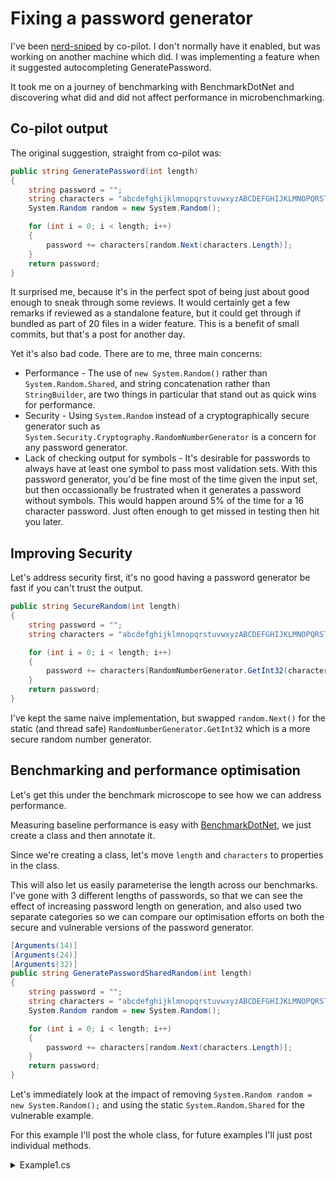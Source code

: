 # Fixing a password generator

I've been [nerd-sniped](https://xkcd.com/356/) by co-pilot. I don't normally have it enabled, but was working on another machine which did. I was implementing a feature when it suggested autocompleting GeneratePassword.

It took me on a journey of benchmarking with BenchmarkDotNet and discovering what did and did not affect performance in microbenchmarking.

## Co-pilot output

The original suggestion, straight from co-pilot was:

```csharp
public string GeneratePassword(int length)
{
    string password = "";
    string characters = "abcdefghijklmnopqrstuvwxyzABCDEFGHIJKLMNOPQRSTUVWXYZ0123456789!@#$%^&*()_+";
    System.Random random = new System.Random();

    for (int i = 0; i < length; i++)
    {
        password += characters[random.Next(characters.Length)];
    }
    return password;
}

```

It surprised me, because it's in the perfect spot of being just about good enough to sneak through some reviews. It would certainly get a few remarks if reviewed as a standalone feature, but it could get through if bundled as part of 20 files in a wider feature. This is a benefit of small commits, but that's a post for another day.

Yet it's also bad code. There are to me, three main concerns:

* Performance - The use of `new System.Random()` rather than `System.Random.Shared`, and string concatenation rather than `StringBuilder`, are two things in particular that stand out as quick wins for performance.
* Security - Using `System.Random` instead of a cryptographically secure generator such as `System.Security.Cryptography.RandomNumberGenerator` is a concern for any password generator.
* Lack of checking output for symbols - It's desirable for passwords to always have at least one symbol to pass most validation sets. With this password generator, you'd be fine most of the time given the input set, but then occassionally be frustrated when it generates a password without symbols. This would happen around 5% of the time for a 16 character password. Just often enough to get missed in testing then hit you later.

## Improving Security
Let's address security first, it's no good having a password generator be fast if you can't trust the output.

```csharp
public string SecureRandom(int length)
{
    string password = "";
    string characters = "abcdefghijklmnopqrstuvwxyzABCDEFGHIJKLMNOPQRSTUVWXYZ0123456789!@#$%^&*()_+";

    for (int i = 0; i < length; i++)
    {
        password += characters[RandomNumberGenerator.GetInt32(characters.Length)];
    }
    return password;
}
```

I've kept the same naive implementation, but swapped `random.Next()` for the static (and thread safe) `RandomNumberGenerator.GetInt32` which is a more secure random number generator.


## Benchmarking and performance optimisation
Let's get this under the benchmark microscope to see how we can address performance.

Measuring baseline performance is easy with [BenchmarkDotNet](https://github.com/dotnet/BenchmarkDotNet), we just create a class and then annotate it. 


Since we're creating a class, let's move `length` and `characters` to properties in the class.

 This will also let us easily parameterise the length across our benchmarks. I've gone with 3 different lengths of passwords, so that we can see the effect of increasing password length on generation, and also used two separate categories so we can compare our optimisation efforts on both the secure and vulnerable versions of the password generator.


```csharp
[Arguments(14)]
[Arguments(24)]
[Arguments(32)]
public string GeneratePasswordSharedRandom(int length)
{
    string password = "";
    string characters = "abcdefghijklmnopqrstuvwxyzABCDEFGHIJKLMNOPQRSTUVWXYZ0123456789!@#$%^&*()_+";
    System.Random random = new System.Random();

    for (int i = 0; i < length; i++)
    {
        password += characters[random.Next(characters.Length)];
    }
    return password;
}
```

Let's immediately look at the impact of removing `System.Random random = new System.Random();` and using the static `System.Random.Shared` for the vulnerable example.

For this example I'll post the whole class, for future examples I'll just post individual methods.

<details>
<summary>Example1.cs</summary>

```csharp
using System.Security.Cryptography;
using BenchmarkDotNet.Attributes;

namespace PasswordGen
{
    [MemoryDiagnoser]
    public class Example1
    {
        [Params(14, 24, 32)]
        public int Length { get; set; }

        private const string characters = "abcdefghijklmnopqrstuvwxyzABCDEFGHIJKLMNOPQRSTUVWXYZ0123456789!@#$%^&*()_+";

        [Benchmark(Baseline = true)]
        public string GeneratePassword()
        {
            string password = "";
            System.Random random = new System.Random();

            for (int i = 0; i < Length; i++)
            {
                password += characters[random.Next(characters.Length)];
            }
            return password;
        }

        [Benchmark()]
        public string SecureRandom(int length)
        {
            string password = "";

            for (int i = 0; i < length; i++)
            {
                password += characters[RandomNumberGenerator.GetInt32(characters.Length)];
            }
            return password;
        }

        [Benchmark()]
        public string GeneratePasswordSharedRandom()
        {
            string password = "";

            for (int i = 0; i < Length; i++)
            {
                password += characters[Random.Shared.Next(characters.Length)];
            }
            return password;
        }

    }
}
```

<details>

```

BenchmarkDotNet v0.14.0, Windows 10 (10.0.19045.5608/22H2/2022Update)
AMD Ryzen 7 3800X, 1 CPU, 16 logical and 8 physical cores
.NET SDK 10.0.100-preview.2.25164.34
  [Host]     : .NET 10.0.0 (10.0.25.16302), X64 RyuJIT AVX2
  DefaultJob : .NET 10.0.0 (10.0.25.16302), X64 RyuJIT AVX2


```
| Method                       | length | Mean       | Error    | StdDev   | Ratio | RatioSD | Gen0   | Allocated | Alloc Ratio |
|----------------------------- |------- |-----------:|---------:|---------:|------:|--------:|-------:|----------:|------------:|
| **GeneratePassword**             | **14**     |   **209.1 ns** |  **3.19 ns** |  **2.82 ns** |  **1.00** |    **0.02** | **0.0753** |     **632 B** |        **1.00** |
| SecureRandom                     | 14     | 1,355.4 ns |  6.80 ns |  6.36 ns |  6.48 |    0.09 | 0.0668 |     560 B |        0.89 |
| GeneratePasswordSharedRandom | 14     |   129.4 ns |  2.12 ns |  1.66 ns |  0.62 |    0.01 | 0.0668 |     560 B |        0.89 |
|                              |        |            |          |          |       |         |        |           |             |
| **GeneratePassword**             | **24**     |   **300.8 ns** |  **5.80 ns** |  **6.21 ns** |  **1.00** |    **0.03** | **0.1516** |    **1272 B** |        **1.00** |
| SecureRandom                     | 24     | 2,370.3 ns | 24.11 ns | 22.55 ns |  7.88 |    0.17 | 0.1411 |    1200 B |        0.94 |
| GeneratePasswordSharedRandom | 24     |   230.1 ns |  4.31 ns |  4.03 ns |  0.77 |    0.02 | 0.1433 |    1200 B |        0.94 |
|                              |        |            |          |          |       |         |        |           |             |
| **GeneratePassword**             | **32**     |   **375.7 ns** |  **7.42 ns** |  **9.11 ns** |  **1.00** |    **0.03** | **0.2303** |    **1928 B** |        **1.00** |
| SecureRandom                     | 32     | 3,149.0 ns | 16.66 ns | 14.77 ns |  8.39 |    0.20 | 0.2213 |    1856 B |        0.96 |
| GeneratePasswordSharedRandom | 32     |   308.8 ns |  4.07 ns |  3.40 ns |  0.82 |    0.02 | 0.2217 |    1856 B |        0.96 |


We can now see that avoiding `new System.Random()` increased performance, roughly 30% faster for the 24 character example.

We can also see that using `RandomNumberGenerator.GetInt32` destroyed our performance, taking us into the microsecond territory and taking around 8 times as long to do the same work.

To make future comparisons easier, we can add `[BenchmarkCategory("Secure")]` and `[BenchmarkCategory("Vulnerable")]` attributes to our benchmarks to mark `GeneratePassword` and `SecureRandom` as two separate baselines, so we can more easily examine the performane impact on each. We also need to mark the class with `[GroupBenchmarksBy(BenchmarkLogicalGroupRule.ByCategory)]` and `[CategoriesColumn]` to get a category column in the output table.

## String Building
Okay, let's do the other "obvious" improvement, use `StringBuilder`, so our non-secure version now looks like this:

```csharp
[BenchmarkCategory("Vulnerable"), Benchmark()]
[Arguments(14)]
[Arguments(24)]
[Arguments(32)]
public string StringBuilder(int length)
{

    string characters = "abcdefghijklmnopqrstuvwxyzABCDEFGHIJKLMNOPQRSTUVWXYZ0123456789!@#$%^&*()_+";

    StringBuilder password = new(length);
    for (int i = 0; i < length; i++)
    {
        password.Append(characters[Random.Shared.Next(characters.Length)]);
    }

    return password.ToString();
}

// With an equivalent Secure version not shown here.

```
We know the size of the string, so we were able to intialize our string builder with that capacity. But given we know the size of the string, wouldn't it be faster still to allocate a `char[]` and fill it? Let's try that at the same time and compare:

```csharp
//...Annotated as required
public string CharArray(int length)
{
    string characters = "abcdefghijklmnopqrstuvwxyzABCDEFGHIJKLMNOPQRSTUVWXYZ0123456789!@#$%^&*()_+";
    char[] buffer = new char[length];

    for (int i = 0; i < length; i++)
    {
        buffer[i] = characters[RandomNumberGenerator.GetInt32(characters.Length)];
    }

    return new string(buffer);
}

// With an equivalent Vulnerable version not shown here.
```



Here are the results:

| Method              | Categories | length | Mean        | Error     | StdDev    | Ratio | RatioSD | Gen0   | Allocated | Alloc Ratio |
|-------------------- |----------- |------- |------------:|----------:|----------:|------:|--------:|-------:|----------:|------------:|
| **SecureRandom**        | **Secure**     | **14**     | **1,364.06 ns** |  **8.434 ns** |  **7.889 ns** |  **1.00** |    **0.01** | **0.0668** |     **560 B** |        **1.00** |
| StringBuilderSecure | Secure     | 14     | 1,184.39 ns |  8.104 ns |  7.580 ns |  0.87 |    0.01 | 0.0191 |     160 B |        0.29 |
| CharArraySecure     | Secure     | 14     | 1,150.42 ns |  6.884 ns |  6.440 ns |  0.84 |    0.01 | 0.0134 |     112 B |        0.20 |
|                     |            |        |             |           |           |       |         |        |           |             |
| **SecureRandom**        | **Secure**     | **24**     | **2,377.82 ns** | **21.939 ns** | **20.522 ns** |  **1.00** |    **0.01** | **0.1411** |    **1200 B** |        **1.00** |
| StringBuilderSecure | Secure     | 24     | 2,001.11 ns | 15.455 ns | 14.457 ns |  0.84 |    0.01 | 0.0229 |     192 B |        0.16 |
| CharArraySecure     | Secure     | 24     | 1,984.42 ns | 12.424 ns | 11.621 ns |  0.83 |    0.01 | 0.0153 |     144 B |        0.12 |
|                     |            |        |             |           |           |       |         |        |           |             |
| **SecureRandom**        | **Secure**     | **32**     | **3,202.80 ns** | **24.865 ns** | **22.042 ns** |  **1.00** |    **0.01** | **0.2213** |    **1856 B** |        **1.00** |
| StringBuilderSecure | Secure     | 32     | 2,660.34 ns | 20.415 ns | 19.096 ns |  0.83 |    0.01 | 0.0267 |     224 B |        0.12 |
| CharArraySecure     | Secure     | 32     | 2,630.29 ns | 19.468 ns | 17.258 ns |  0.82 |    0.01 | 0.0191 |     176 B |        0.09 |
|                     |            |        |             |           |           |       |         |        |           |             |
| **GeneratePassword**    | **Vulnerable** | **14**     |   **211.08 ns** |  **2.530 ns** |  **2.113 ns** |  **1.00** |    **0.01** | **0.0753** |     **632 B** |        **1.00** |
| StringBuilder       | Vulnerable | 14     |    89.14 ns |  1.814 ns |  2.825 ns |  0.42 |    0.01 | 0.0191 |     160 B |        0.25 |
| CharArray           | Vulnerable | 14     |    65.74 ns |  0.775 ns |  0.725 ns |  0.31 |    0.00 | 0.0134 |     112 B |        0.18 |
|                     |            |        |             |           |           |       |         |        |           |             |
| **GeneratePassword**    | **Vulnerable** | **24**     |   **303.30 ns** |  **5.931 ns** |  **4.953 ns** |  **1.00** |    **0.02** | **0.1516** |    **1272 B** |        **1.00** |
| StringBuilder       | Vulnerable | 24     |   185.86 ns |  3.759 ns |  9.770 ns |  0.61 |    0.03 | 0.0229 |     192 B |        0.15 |
| CharArray           | Vulnerable | 24     |   105.90 ns |  1.389 ns |  1.299 ns |  0.35 |    0.01 | 0.0172 |     144 B |        0.11 |
|                     |            |        |             |           |           |       |         |        |           |             |
| **GeneratePassword**    | **Vulnerable** | **32**     |   **376.81 ns** |  **6.435 ns** |  **5.374 ns** |  **1.00** |    **0.02** | **0.2303** |    **1928 B** |        **1.00** |
| StringBuilder       | Vulnerable | 32     |   204.31 ns |  4.068 ns |  5.145 ns |  0.54 |    0.02 | 0.0267 |     224 B |        0.12 |
| CharArray           | Vulnerable | 32     |   137.89 ns |  1.867 ns |  1.655 ns |  0.37 |    0.01 | 0.0210 |     176 B |        0.09 |


Okay, that's another modest improvement, and we've confirmed the `char[]` approach beats out `StringBuilder` for building short strings from characters.


## Faster random generators

The time in our secure version is completely dominated by `GetInt32`, we can improve performance by getting all the bytes we need at once and then encoding them into characters.

To do so will mean making an important compromise so we don't introduce bias. 

Our character set is 74 characters, meaning if we were to generate 1 byte and then do `value % 74`, we would be introducing bias toward characters `a` through `H` as can be seen by running this code:

```csharp
byte[] foo = new byte[1024*1024];
string characters = "abcdefghijklmnopqrstuvwxyzABCDEFGHIJKLMNOPQRSTUVWXYZ0123456789!@#$%^&*()_+";

Random.Shared.NextBytes(foo);

var frequencies = foo.Select(f => f % 74)
.GroupBy(f => f)
.OrderBy(f => f.Key)
.Select(f => new { Value = characters[f.Key], Frequency = f.Count() });

foreach (var c in frequencies) {
 	Console.WriteLine($"'{c.Value}': {c.Frequency}");
}
```

```output
'a': 16452
'b': 16693
...
'G': 16527
'H': 16543
'I': 12233
'J': 12248
'K': 12242
...
'_': 12279
'+': 12203
```
There's a heavy bias with `a` through `H` having approximately ~16,300 appearances with `I` through `+` having roughly 12,200.

To eliminate this bias, we need a character set that divides evenly into 256. We can either try to pad to 128 characters, which will significantly increase the entropy of our password, or cut down to 64 characters, which will have the unfortunate side-effect of also reducing entropy.

We'll cut down to 64, because it's difficult to think of 50 more recognisable characters, and we can also take the opportunity to cut out characters that can be confused for each other in some fonts, such as I and l. 

The reduction in entropy for a 16 character password is going from `74^16  ~= 100 bits`, to `64^16 = 96 bits`.  So we've lost around 4 bits from our password. If this is a concern, then we can increase our password length by one character to accomodate.

It is a weakening, but as long as it's properly documented, should not be a concern.

Let's define our new character set:


```csharp
string characters = "abcdefghjkmnpqrstuwxyzABCDEFGHJKLMNPQRSTVWXYZ0123456789@#$%&()_+";
```

So now we have a character set, let's add a function that gets all the bytes at once from our Random sources:

```csharp
public string Buffer(int length)
{

    string characters = "abcdefghjkmnpqrstuwxyzABCDEFGHJKLMNPQRSTVWXYZ0123456789@#$%&()_+";

    byte[] bytebuffer = new byte[length];
    Random.Shared.NextBytes(bytebuffer);

    char[] buffer = new char[length];

    for (int i = 0; i < length; i++)
    {
        buffer[i] = characters[bytebuffer[i] % 64];
    }

    return new(buffer);
}
```

With of course an equivalent "Secure" version using `RandomNumberGenerator.Fill`.

Results:
| Method           | Categories | length | Mean        | Error     | StdDev    | Ratio | RatioSD | Gen0   | Allocated | Alloc Ratio |
|----------------- |----------- |------- |------------:|----------:|----------:|------:|--------:|-------:|----------:|------------:|
| **SecureRandom**     | **Secure**     | **14**     | **1,352.82 ns** |  **6.425 ns** |  **5.365 ns** |  **1.00** |    **0.01** | **0.0668** |     **560 B** |        **1.00** |
| BufferSecure     | Secure     | 14     |    85.38 ns |  0.917 ns |  0.766 ns |  0.06 |    0.00 | 0.0181 |     152 B |        0.27 |
|                  |            |        |             |           |           |       |         |        |           |             |
| **SecureRandom**     | **Secure**     | **24**     | **2,333.30 ns** | **14.006 ns** | **12.416 ns** |  **1.00** |    **0.01** | **0.1411** |    **1200 B** |        **1.00** |
| BufferSecure     | Secure     | 24     |   106.09 ns |  1.626 ns |  1.441 ns |  0.05 |    0.00 | 0.0229 |     192 B |        0.16 |
|                  |            |        |             |           |           |       |         |        |           |             |
| **SecureRandom**     | **Secure**     | **32**     | **3,110.23 ns** | **29.132 ns** | **27.250 ns** |  **1.00** |    **0.01** | **0.2213** |    **1856 B** |        **1.00** |
| BufferSecure     | Secure     | 32     |   116.60 ns |  1.452 ns |  1.287 ns |  0.04 |    0.00 | 0.0277 |     232 B |        0.12 |
|                  |            |        |             |           |           |       |         |        |           |             |
| **GeneratePassword** | **Vulnerable** | **14**     |   **207.47 ns** |  **2.094 ns** |  **1.635 ns** |  **1.00** |    **0.01** | **0.0753** |     **632 B** |        **1.00** |
| Buffer           | Vulnerable | 14     |    31.42 ns |  0.668 ns |  0.714 ns |  0.15 |    0.00 | 0.0181 |     152 B |        0.24 |
|                  |            |        |             |           |           |       |         |        |           |             |
| **GeneratePassword** | **Vulnerable** | **24**     |   **302.17 ns** |  **6.019 ns** |  **6.932 ns** |  **1.00** |    **0.03** | **0.1516** |    **1272 B** |        **1.00** |
| Buffer           | Vulnerable | 24     |    36.89 ns |  0.477 ns |  0.423 ns |  0.12 |    0.00 | 0.0229 |     192 B |        0.15 |
|                  |            |        |             |           |           |       |         |        |           |             |
| **GeneratePassword** | **Vulnerable** | **32**     |   **365.64 ns** |  **4.961 ns** |  **4.640 ns** |  **1.00** |    **0.02** | **0.2303** |    **1928 B** |        **1.00** |
| Buffer           | Vulnerable | 32     |    43.05 ns |  0.638 ns |  0.566 ns |  0.12 |    0.00 | 0.0277 |     232 B |        0.12 |

Now there's the improvement we were hoping for! Our Vulnerable version is now up to 8 times faster than the original co-pilot output.

More importantly, our secure version is actually faster than the original vulnerable version. 

We've sacrificed some generation strength to achieve this, can we maintain this speed while also using our full character set?  We actually might. While looking up `RandomNumberGenerator.Fill` I spotted `RandomNumberGenerator.GetItems<T>`, which:

> Creates an array populated with items chosen at random from choices

That sounds exactly like what we're after. There's also `Random.Shared.GetItems<T>`, let's implement them, going back to our original 74 character set. This leaves our methods as:

```csharp
        [BenchmarkCategory("Vulnerable"), Benchmark()]
        [Arguments(14)]
        [Arguments(24)]
        [Arguments(32)]
        public string GetItems(int length)
        {

            string characters = "abcdefghijklmnopqrstuvwxyzABCDEFGHIJKLMNOPQRSTUVWXYZ0123456789!@#$%^&*()_+";

            char[] buffer = Random.Shared.GetItems<char>(characters, length);

            return new(buffer);
        }

        [BenchmarkCategory("Secure"), Benchmark()]
        [Arguments(14)]
        [Arguments(24)]
        [Arguments(32)]
        public string GetItemsSecure(int length)
        {
            string characters = "abcdefghijklmnopqrstuvwxyzABCDEFGHIJKLMNOPQRSTUVWXYZ0123456789!@#$%^&*()_+";

            char[] buffer = RandomNumberGenerator.GetItems<char>(characters, length);

            return new(buffer);
        }
```

That's definitely a lot neater code than the original, let's see how it performs:

| Method           | Categories | length | Mean       | Error    | StdDev   | Ratio | Gen0   | Allocated | Alloc Ratio |
|----------------- |----------- |------- |-----------:|---------:|---------:|------:|-------:|----------:|------------:|
| **SecureRandom**     | **Secure**     | **14**     | **1,356.2 ns** |  **8.22 ns** |  **7.29 ns** |  **1.00** | **0.0668** |     **560 B** |        **1.00** |
| GetItemsSecure   | Secure     | 14     |   221.3 ns |  2.16 ns |  1.91 ns |  0.16 | 0.0134 |     112 B |        0.20 |
|                  |            |        |            |          |          |       |        |           |             |
| **SecureRandom**     | **Secure**     | **24**     | **2,366.2 ns** | **14.16 ns** | **13.25 ns** |  **1.00** | **0.1411** |    **1200 B** |        **1.00** |
| GetItemsSecure   | Secure     | 24     |   302.3 ns |  4.28 ns |  4.01 ns |  0.13 | 0.0172 |     144 B |        0.12 |
|                  |            |        |            |          |          |       |        |           |             |
| **SecureRandom**     | **Secure**     | **32**     | **3,127.6 ns** | **19.27 ns** | **18.02 ns** |  **1.00** | **0.2213** |    **1856 B** |        **1.00** |
| GetItemsSecure   | Secure     | 32     |   369.0 ns |  3.69 ns |  3.45 ns |  0.12 | 0.0210 |     176 B |        0.09 |
|                  |            |        |            |          |          |       |        |           |             |
| **GeneratePassword** | **Vulnerable** | **14**     |   **208.1 ns** |  **2.20 ns** |  **1.84 ns** |  **1.00** | **0.0753** |     **632 B** |        **1.00** |
| GetItems         | Vulnerable | 14     |   130.7 ns |  0.80 ns |  0.67 ns |  0.63 | 0.0134 |     112 B |        0.18 |
|                  |            |        |            |          |          |       |        |           |             |
| **GeneratePassword** | **Vulnerable** | **24**     |   **296.6 ns** |  **3.71 ns** |  **3.10 ns** |  **1.00** | **0.1516** |    **1272 B** |        **1.00** |
| GetItems         | Vulnerable | 24     |   190.6 ns |  1.20 ns |  1.00 ns |  0.64 | 0.0172 |     144 B |        0.11 |
|                  |            |        |            |          |          |       |        |           |             |
| **GeneratePassword** | **Vulnerable** | **32**     |   **363.8 ns** |  **3.85 ns** |  **3.41 ns** |  **1.00** | **0.2303** |    **1928 B** |        **1.00** |
| GetItems         | Vulnerable | 32     |   240.8 ns |  1.46 ns |  1.14 ns |  0.66 | 0.0210 |     176 B |        0.09 |

Right, so that's a bit of a performance regression, so we'd need to understand the trade-offs of using the full character set vs the reduced character set with better performance.

## Fixing the functionality

It's important we don't lose sight of our goal, a working password generator that won't frustrate us 1 in 100 times we use it by returning something with no symbols.

There are a few approaches to this, some of which are fraught with the danger of re-introducing bias. One naive way would be to simply generate a character (or `k` characters ) from the symbols set, then generate `n-k` characters from the full set, then shuffle them all together. This would however reintroduce a subtle bias.

The easiest way to demonstrate this bias is with a set of 3 fair coins.
We have 8 possible random outcomes:

```
HHH
HHT
HTH
HTT
THH
THT
TTH
TTT
```

 If we demand we "must have at least 1 tails", then we have 7 possible equally likely outcomes, everything except `HHH`.

 If we try to generate this by picking a `T`, then randomly picking the other two, and then shuffling, we have 4 intial outcomes:

```
T + HH
T + HT
T + TH
T + TT
```

When shuffled, become 24 equally likely outcomes:

```
( From T + HH )

THH
THH
HTH
HHT
HTH
HHT

( From T + HT )
THT
TTH
HTT
HTT
THT
TTH

( From T + TH )

THT
TTH
HTT
HTT
THT
TTH

( From T + TT )
TTT
TTT
TTT
TTT
TTT
TTT

```

Yes, 6 in 24, a full quarter of all outcomes are `TTT`, yet with a fair coin it should be 1 in 7 of cases where there is at least one `T`.


So that approach is out. The fairer way to do this is to generate a password, then if it doesn't meet the criteria, throw it out entirely and start again. 

In the case where we're first generating `byte[]` with our character set, we've arranged our character set so we can cheaply determine if there is a special character. We just have to look at the value of the byte pre-lookup to see if it is `55` or higher, since `55` to `63` are all special characters.

For the case where we're using `GetItems`, we have to count `char.IsAsciiLetterOrDigit` and take that from our password length, then compare that count against the requested minimum symbols.

```csharp
[BenchmarkCategory("Vulnerable"), Benchmark()]
[Arguments(24, 0)]
[Arguments(24, 1)]
[Arguments(24, 2)]
public string RejectionSampleSecure(int length, int minmumSpecialCharacters)
{
    string characters = "abcdefghjkmnpqrstuwxyzABCDEFGHJKLMNPQRSTVWXYZ0123456789@#$%&()_+";

    byte[] bytebuffer = new byte[length];
    char[] buffer = new char[length];

    while (true)
    {
        RandomNumberGenerator.Fill(bytebuffer);
        int specialChars = 0;

        bool metMinimum = false;

        for (int i = 0; i < length; i++)
        {
            if (!metMinimum && (bytebuffer[i] > 54) && (++specialChars >= minmumSpecialCharacters))
            {
                metMinimum = true;
            }

            buffer[i] = characters[bytebuffer[i] % 64];
        }

        if (metMinimum)
        {

            return new(buffer);
        }
    }
}

[BenchmarkCategory("Secure"), Benchmark()]
[Arguments(24, 0)]
[Arguments(24, 1)]
[Arguments(24, 2)]
public string GetItemsWithRejectionSecure(int length, int minmumSpecialCharacters)
{
    string characters = "abcdefghijklmnopqrstuvwxyzABCDEFGHIJKLMNOPQRSTUVWXYZ0123456789!@#$%^&*()_+";
    while (true)
    {
        char[] buffer = RandomNumberGenerator.GetItems<char>(characters, length);

        if ((buffer.Length - buffer.Count(char.IsAsciiLetterOrDigit)) >= minmumSpecialCharacters)
        {
            return new(buffer);
        }
    }
}
```
With an extra parameter, we've relaxed the parameterisation of the first parameter here to avoid needing to run 9 benchmarks for each function.

For this solution we have had to enumerate the array again for the `GetItems` approach, which we expect to further worsen it's performance relative to the 64 character set approach, so let's see the results:

| Method                      | Categories | length | minmumSpecialCharacters | Mean        | Error    | StdDev   | Ratio | RatioSD | Gen0   | Allocated | Alloc Ratio |
|---------------------------- |----------- |------- |------------------------ |------------:|---------:|---------:|------:|--------:|-------:|----------:|------------:|
| **SecureRandom**                | **Secure**     | **24**     | **0**                       | **2,385.76 ns** | **7.992 ns** | **6.674 ns** |  **1.00** |    **0.00** | **0.1411** |    **1200 B** |        **1.00** |
| RejectionSampleSecure       | Secure     | 24     | 0                       |   112.46 ns | 1.547 ns | 1.447 ns |  0.05 |    0.00 | 0.0229 |     192 B |        0.16 |
| GetItemsWithRejectionSecure | Secure     | 24     | 0                       |   407.81 ns | 3.559 ns | 3.155 ns |  0.17 |    0.00 | 0.0172 |     144 B |        0.12 |
|                             |            |        |                         |             |          |          |       |         |        |           |             |
| **RejectionSampleSecure**       | **Secure**     | **24**     | **1**                       |   **113.10 ns** | **1.644 ns** | **1.538 ns** |     **?** |       **?** | **0.0229** |     **192 B** |           **?** |
| GetItemsWithRejectionSecure | Secure     | 24     | 1                       |   404.39 ns | 3.120 ns | 2.918 ns |     ? |       ? | 0.0172 |     145 B |           ? |
|                             |            |        |                         |             |          |          |       |         |        |           |             |
| **RejectionSampleSecure**       | **Secure**     | **24**     | **2**                       |   **115.07 ns** | **0.368 ns** | **0.287 ns** |     **?** |       **?** | **0.0229** |     **192 B** |           **?** |
| GetItemsWithRejectionSecure | Secure     | 24     | 2                       |   442.09 ns | 2.638 ns | 2.338 ns |     ? |       ? | 0.0176 |     150 B |           ? |
|                             |            |        |                         |             |          |          |       |         |        |           |             |
| **GeneratePassword**            | **Vulnerable** | **24**     | **0**                       |   **300.58 ns** | **3.271 ns** | **2.732 ns** |  **1.00** |    **0.01** | **0.1516** |    **1272 B** |        **1.00** |
| RejectionSample             | Vulnerable | 24     | 0                       |    54.66 ns | 0.760 ns | 0.711 ns |  0.18 |    0.00 | 0.0229 |     192 B |        0.15 |
| GetItemsWithRejection       | Vulnerable | 24     | 0                       |   290.15 ns | 2.151 ns | 1.906 ns |  0.97 |    0.01 | 0.0172 |     144 B |        0.11 |
|                             |            |        |                         |             |          |          |       |         |        |           |             |
| **RejectionSample**             | **Vulnerable** | **24**     | **1**                       |    **38.47 ns** | **0.190 ns** | **0.148 ns** |     **?** |       **?** | **0.0229** |     **192 B** |           **?** |
| GetItemsWithRejection       | Vulnerable | 24     | 1                       |   289.28 ns | 0.636 ns | 0.497 ns |     ? |       ? | 0.0172 |     145 B |           ? |
|                             |            |        |                         |             |          |          |       |         |        |           |             |
| **RejectionSample**             | **Vulnerable** | **24**     | **2**                       |    **44.44 ns** | **0.422 ns** | **0.394 ns** |     **?** |       **?** | **0.0229** |     **192 B** |           **?** |
| GetItemsWithRejection       | Vulnerable | 24     | 2                       |   320.36 ns | 2.607 ns | 2.439 ns |     ? |       ? | 0.0176 |     150 B |           ? |


As expected, this has added overhead, particularly `GetItemsWithRejection`, which is left in a strange spot of being neither secure, nor particularly fast. If security is not an issue, then `RejectionSample` still performs decently well. If security is desired, then there is a choice between `RejectionSampleSecure` with it's slightly reduced entropy per output character, and `GetItemsWithRejectionSecure`.

We can try to speed up the `GetItems` based methods by using a loop to count the special characters, so we can exit early when we've met our target rather than counting all special characters.

Finally, we can try to avoid a heap allocation by using `stackalloc` to allocate the span on the stack.

| Method                      | Categories | length | minmumSpecialCharacters | Mean       | Error    | StdDev   | Ratio | RatioSD | Gen0   | Allocated | Alloc Ratio |
|---------------------------- |----------- |------- |------------------------ |-----------:|---------:|---------:|------:|--------:|-------:|----------:|------------:|
| **SecureRandom**                | **Secure**     | **24**     | **0**                       | **2,376.9 ns** | **20.84 ns** | **19.49 ns** |  **1.00** |    **0.01** | **0.1411** |    **1200 B** |        **1.00** |
| GetItemsWithRejectionSecure | Secure     | 24     | 0                       |   397.5 ns |  2.25 ns |  1.88 ns |  0.17 |    0.00 | 0.0172 |     144 B |        0.12 |
| SpecialLoopSecure           | Secure     | 24     | 0                       |   320.2 ns |  1.59 ns |  1.33 ns |  0.13 |    0.00 | 0.0172 |     144 B |        0.12 |
| StackAllocSecure            | Secure     | 24     | 0                       |   321.1 ns |  1.52 ns |  1.27 ns |  0.14 |    0.00 | 0.0086 |      72 B |        0.06 |
|                             |            |        |                         |            |          |          |       |         |        |           |             |
| **GetItemsWithRejectionSecure** | **Secure**     | **24**     | **1**                       |   **409.0 ns** |  **2.60 ns** |  **2.44 ns** |     **?** |       **?** | **0.0172** |     **145 B** |           **?** |
| SpecialLoopSecure           | Secure     | 24     | 1                       |   321.4 ns |  2.31 ns |  2.16 ns |     ? |       ? | 0.0172 |     144 B |           ? |
| StackAllocSecure            | Secure     | 24     | 1                       |   321.4 ns |  1.97 ns |  1.74 ns |     ? |       ? | 0.0086 |      72 B |           ? |
|                             |            |        |                         |            |          |          |       |         |        |           |             |
| **GetItemsWithRejectionSecure** | **Secure**     | **24**     | **2**                       |   **436.2 ns** |  **5.01 ns** |  **4.68 ns** |     **?** |       **?** | **0.0176** |     **150 B** |           **?** |
| SpecialLoopSecure           | Secure     | 24     | 2                       |   360.9 ns |  3.98 ns |  3.72 ns |     ? |       ? | 0.0172 |     144 B |           ? |
| StackAllocSecure            | Secure     | 24     | 2                       |   357.4 ns |  2.41 ns |  2.25 ns |     ? |       ? | 0.0086 |      72 B |           ? |
|                             |            |        |                         |            |          |          |       |         |        |           |             |
| **GeneratePassword**            | **Vulnerable** | **24**     | **0**                       |   **298.9 ns** |  **2.96 ns** |  **2.31 ns** |  **1.00** |    **0.01** | **0.1516** |    **1272 B** |        **1.00** |
| GetItemsWithRejection       | Vulnerable | 24     | 0                       |   289.4 ns |  1.56 ns |  1.30 ns |  0.97 |    0.01 | 0.0172 |     144 B |        0.11 |
| SpecialLoop                 | Vulnerable | 24     | 0                       |   202.6 ns |  0.86 ns |  0.67 ns |  0.68 |    0.01 | 0.0172 |     144 B |        0.11 |
| StackAlloc                  | Vulnerable | 24     | 0                       |   201.7 ns |  1.78 ns |  1.67 ns |  0.67 |    0.01 | 0.0086 |      72 B |        0.06 |
|                             |            |        |                         |            |          |          |       |         |        |           |             |
| **GetItemsWithRejection**       | **Vulnerable** | **24**     | **1**                       |   **294.3 ns** |  **2.12 ns** |  **1.88 ns** |     **?** |       **?** | **0.0172** |     **145 B** |           **?** |
| SpecialLoop                 | Vulnerable | 24     | 1                       |   204.8 ns |  2.75 ns |  2.57 ns |     ? |       ? | 0.0172 |     144 B |           ? |
| StackAlloc                  | Vulnerable | 24     | 1                       |   201.0 ns |  1.07 ns |  0.95 ns |     ? |       ? | 0.0086 |      72 B |           ? |
|                             |            |        |                         |            |          |          |       |         |        |           |             |
| **GetItemsWithRejection**       | **Vulnerable** | **24**     | **2**                       |   **312.3 ns** |  **1.09 ns** |  **0.91 ns** |     **?** |       **?** | **0.0176** |     **150 B** |           **?** |
| SpecialLoop                 | Vulnerable | 24     | 2                       |   232.5 ns |  1.14 ns |  0.95 ns |     ? |       ? | 0.0172 |     144 B |           ? |
| StackAlloc                  | Vulnerable | 24     | 2                       |   230.0 ns |  2.54 ns |  2.37 ns |     ? |       ? | 0.0086 |      72 B |           ? |

Checking in a loop has significantly reduced the overhead of counting special characters. Stack allocation has shaved 1-2ns off the time too, but perhaps more importantly, has halved the heap usage.



# Notes

## Motivation

You may be thinking:

> Password generation shouldn't happen often enough that even 1ms, let alone 1µs should matter. All this optimization is a waste.

And you'd be right if the goal of this was to optimise password generation in production rather than a demonstration of the tooling with an easy to understand example.

I would say however, that performance matters, because two things happen if you let in poor quality code:

1. The code gets copied around, and used outside of its original context.
2. Your team gets used to checking in bad code, and a "Looks good to me" culture.

The first can be particularly problematic. While password generation almost certainly isn't a hot path, who knows when next time someone might need some random data. And if this code is hanging around your code-base, it can easily get copied and used elsewhere where the performance concerns are more valid. You could argue it's up to the reviewer of that feature to then catch it at that time, but I've seen worse justifed with, "Well we used this approach elsewhere" and get nodded through.

The second is more subjective, but it's a matter of pride to work on a team where the first code that co-pilot generated  would get picked apart and not accepted. A culture of rubber-stamping PRs can set in if standards aren't held up and assumptions aren't checked.

## False Optimisations

It's worth noting here some approaches that did not improve performance. I originally wanted to include them in the bulk of the post but I felt it was already getting too long, so they got cut from the final version.

 ### Replacing the character lookup `string` with `char[]`

 This actually decreased performance. `string` in c# are immutable and as such can be treated as a `ReadOnlySpan<char>` wherever needed, and are fast to index against. There was no improvement to using `char[]`, just a neglible downside.

 ### Avoiding Modulo with a longer lookup

 This one was flat. I had the idea to avoid the modulo by using a repeated string, i.e. instead of:

 ```csharp
string characters = "abcdefghjkmnpqrstuwxyzABCDEFGHJKLMNPQRSTVWXYZ0123456789@#$%&()_+";
char randomChar = characters[value % 64];
 ```

 You would do:

```csharp
string characters = "abcdefghjkmnpqrstuwxyzABCDEFGHJKLMNPQRSTVWXYZ0123456789@#$%&()_+abcdefghjkmnpqrstuwxyzABCDEFGHJKLMNPQRSTVWXYZ0123456789@#$%&()_+abcdefghjkmnpqrstuwxyzABCDEFGHJKLMNPQRSTVWXYZ0123456789@#$%&()_+abcdefghjkmnpqrstuwxyzABCDEFGHJKLMNPQRSTVWXYZ0123456789@#$%&()_+";
char randomChar = characters[value];
 ```
 
I was hopeful for this one, but it had no appreciable effect on performance.

### Avoiding modulo with bittricks / bitshifiting
Other approaches to avoiding modulo such as bitwise `&` or bitshifting were the same performance as modulo. I didn't check whether they compiled to the same IL but I'd imagine they did. I'm not smarter than a compiler.

### String.Create
I'd heard that rather than `new string(buffer)`, there were faster methods to allocate strings with `String.Create`. I experimented with what is an awkward method and I couldn't get it close. That may be down to the very small string values I'm dealing with.

### RandomNumberGenerator.GetBytes

Instead of `RandomNumberGenerator.Fill` you can use `RandomNumberGenerator.GetBytes` to return the array. This is cleaner syntax but it has no effect on performance. I left `RandomNumberGenerator.Fill` to make the example have syntax that matched `Random.Shared.NextBytes` more closely to make it clear they were otherwise the same.

### Moving the character map outside of the function
It's a compile time constant, so you wouldn't expect it to have any effect on performance, but just to be sure I also did a run where I moved `characters` into a field on the class. As expected the runtimes did not change.

## Addendum

Here's a benchmark run with all the functions, with a single baseline of the original co-pilot output. The arguments were changed to properties to support cleaner parameterisation within BenchmarkDotNet and a shared common baseline set.

<details>

<summary>Full results comparison</summary>

These results can be recreated by running the program in this repository.

```

BenchmarkDotNet v0.14.0, Windows 10 (10.0.19045.5608/22H2/2022Update)
AMD Ryzen 7 3800X, 1 CPU, 16 logical and 8 physical cores
.NET SDK 10.0.100-preview.2.25164.34
  [Host]     : .NET 10.0.0 (10.0.25.16302), X64 RyuJIT AVX2
  DefaultJob : .NET 10.0.0 (10.0.25.16302), X64 RyuJIT AVX2


```
| Method                       | Categories | Length | MinmumSpecialCharacters | Mean        | Error     | StdDev    | Median      | Ratio | RatioSD | Gen0   | Allocated | Alloc Ratio |
|----------------------------- |----------- |------- |------------------------ |------------:|----------:|----------:|------------:|------:|--------:|-------:|----------:|------------:|
| **GeneratePassword**             | ****           | **14**     | **0**                       |   **215.75 ns** |  **3.793 ns** |  **3.548 ns** |   **214.55 ns** |  **1.00** |    **0.02** | **0.0753** |     **632 B** |        **1.00** |
| SecureRandom                 |            | 14     | 0                       | 1,385.24 ns |  8.990 ns |  7.969 ns | 1,385.91 ns |  6.42 |    0.11 | 0.0668 |     560 B |        0.89 |
| GeneratePasswordSharedRandom |            | 14     | 0                       |   129.72 ns |  1.398 ns |  1.167 ns |   129.88 ns |  0.60 |    0.01 | 0.0668 |     560 B |        0.89 |
|                              |            |        |                         |             |           |           |             |       |         |        |           |             |
| **GeneratePassword**             | ****           | **14**     | **1**                       |   **210.58 ns** |  **2.404 ns** |  **2.007 ns** |   **210.05 ns** |  **1.00** |    **0.01** | **0.0753** |     **632 B** |        **1.00** |
| SecureRandom                 |            | 14     | 1                       | 1,340.80 ns | 23.188 ns | 30.151 ns | 1,329.52 ns |  6.37 |    0.15 | 0.0668 |     560 B |        0.89 |
| GeneratePasswordSharedRandom |            | 14     | 1                       |   128.65 ns |  1.271 ns |  0.992 ns |   128.77 ns |  0.61 |    0.01 | 0.0668 |     560 B |        0.89 |
|                              |            |        |                         |             |           |           |             |       |         |        |           |             |
| **GeneratePassword**             | ****           | **14**     | **2**                       |   **211.72 ns** |  **4.151 ns** |  **4.077 ns** |   **209.72 ns** |  **1.00** |    **0.03** | **0.0753** |     **632 B** |        **1.00** |
| SecureRandom                 |            | 14     | 2                       | 1,359.95 ns | 11.902 ns | 11.133 ns | 1,356.93 ns |  6.43 |    0.13 | 0.0668 |     560 B |        0.89 |
| GeneratePasswordSharedRandom |            | 14     | 2                       |   127.48 ns |  1.065 ns |  0.832 ns |   127.52 ns |  0.60 |    0.01 | 0.0668 |     560 B |        0.89 |
|                              |            |        |                         |             |           |           |             |       |         |        |           |             |
| **GeneratePassword**             | ****           | **24**     | **0**                       |   **305.68 ns** |  **5.666 ns** |  **5.300 ns** |   **305.30 ns** |  **1.00** |    **0.02** | **0.1516** |    **1272 B** |        **1.00** |
| SecureRandom                 |            | 24     | 0                       | 2,395.31 ns | 46.895 ns | 55.825 ns | 2,370.40 ns |  7.84 |    0.22 | 0.1411 |    1200 B |        0.94 |
| GeneratePasswordSharedRandom |            | 24     | 0                       |   229.69 ns |  3.249 ns |  2.536 ns |   229.95 ns |  0.75 |    0.01 | 0.1433 |    1200 B |        0.94 |
|                              |            |        |                         |             |           |           |             |       |         |        |           |             |
| **GeneratePassword**             | ****           | **24**     | **1**                       |   **305.93 ns** |  **3.580 ns** |  **3.174 ns** |   **306.07 ns** |  **1.00** |    **0.01** | **0.1516** |    **1272 B** |        **1.00** |
| SecureRandom                 |            | 24     | 1                       | 2,287.34 ns | 19.272 ns | 17.084 ns | 2,283.84 ns |  7.48 |    0.09 | 0.1411 |    1200 B |        0.94 |
| GeneratePasswordSharedRandom |            | 24     | 1                       |   227.92 ns |  4.142 ns |  3.459 ns |   227.26 ns |  0.75 |    0.01 | 0.1433 |    1200 B |        0.94 |
|                              |            |        |                         |             |           |           |             |       |         |        |           |             |
| **GeneratePassword**             | ****           | **24**     | **2**                       |   **301.40 ns** |  **3.863 ns** |  **3.016 ns** |   **301.27 ns** |  **1.00** |    **0.01** | **0.1516** |    **1272 B** |        **1.00** |
| SecureRandom                 |            | 24     | 2                       | 2,323.11 ns |  9.154 ns |  7.644 ns | 2,322.33 ns |  7.71 |    0.08 | 0.1411 |    1200 B |        0.94 |
| GeneratePasswordSharedRandom |            | 24     | 2                       |   226.98 ns |  4.383 ns |  3.660 ns |   226.45 ns |  0.75 |    0.01 | 0.1433 |    1200 B |        0.94 |
|                              |            |        |                         |             |           |           |             |       |         |        |           |             |
| **GeneratePassword**             | ****           | **32**     | **0**                       |   **374.21 ns** |  **4.377 ns** |  **4.095 ns** |   **372.42 ns** |  **1.00** |    **0.01** | **0.2303** |    **1928 B** |        **1.00** |
| SecureRandom                 |            | 32     | 0                       | 2,940.00 ns | 20.856 ns | 18.488 ns | 2,944.29 ns |  7.86 |    0.10 | 0.2213 |    1856 B |        0.96 |
| GeneratePasswordSharedRandom |            | 32     | 0                       |   315.04 ns |  2.574 ns |  2.009 ns |   315.06 ns |  0.84 |    0.01 | 0.2217 |    1856 B |        0.96 |
|                              |            |        |                         |             |           |           |             |       |         |        |           |             |
| **GeneratePassword**             | ****           | **32**     | **1**                       |   **378.56 ns** |  **6.198 ns** |  **5.176 ns** |   **378.47 ns** |  **1.00** |    **0.02** | **0.2303** |    **1928 B** |        **1.00** |
| SecureRandom                 |            | 32     | 1                       | 3,107.14 ns | 28.586 ns | 25.341 ns | 3,101.47 ns |  8.21 |    0.13 | 0.2213 |    1856 B |        0.96 |
| GeneratePasswordSharedRandom |            | 32     | 1                       |   304.02 ns |  1.081 ns |  0.844 ns |   304.00 ns |  0.80 |    0.01 | 0.2217 |    1856 B |        0.96 |
|                              |            |        |                         |             |           |           |             |       |         |        |           |             |
| **GeneratePassword**             | ****           | **32**     | **2**                       |   **390.50 ns** |  **6.386 ns** |  **5.974 ns** |   **388.73 ns** |  **1.00** |    **0.02** | **0.2303** |    **1928 B** |        **1.00** |
| SecureRandom                 |            | 32     | 2                       | 3,128.55 ns | 30.199 ns | 28.248 ns | 3,127.64 ns |  8.01 |    0.14 | 0.2213 |    1856 B |        0.96 |
| GeneratePasswordSharedRandom |            | 32     | 2                       |   310.85 ns |  4.786 ns |  3.996 ns |   310.55 ns |  0.80 |    0.02 | 0.2217 |    1856 B |        0.96 |
|                              |            |        |                         |             |           |           |             |       |         |        |           |             |
| **StringBuilderSecure**          | **Secure**     | **14**     | **0**                       | **1,185.09 ns** | **19.311 ns** | **18.063 ns** | **1,174.75 ns** |     **?** |       **?** | **0.0191** |     **160 B** |           **?** |
| CharArraySecure              | Secure     | 14     | 0                       | 1,158.14 ns |  4.036 ns |  3.776 ns | 1,158.91 ns |     ? |       ? | 0.0134 |     112 B |           ? |
| BufferSecure                 | Secure     | 14     | 0                       |    85.71 ns |  0.503 ns |  0.420 ns |    85.58 ns |     ? |       ? | 0.0181 |     152 B |           ? |
| GetItemsSecure               | Secure     | 14     | 0                       |   212.04 ns |  2.828 ns |  2.646 ns |   210.90 ns |     ? |       ? | 0.0134 |     112 B |           ? |
| RejectionSampleSecure        | Secure     | 14     | 0                       |    98.66 ns |  0.955 ns |  0.893 ns |    98.63 ns |     ? |       ? | 0.0181 |     152 B |           ? |
| GetItemsWithRejectionSecure  | Secure     | 14     | 0                       |   281.52 ns |  1.200 ns |  1.002 ns |   281.65 ns |     ? |       ? | 0.0134 |     112 B |           ? |
| SpecialLoopSecure            | Secure     | 14     | 0                       |   239.94 ns |  1.372 ns |  1.146 ns |   239.51 ns |     ? |       ? | 0.0134 |     112 B |           ? |
| StackAllocSecure             | Secure     | 14     | 0                       |   245.24 ns |  1.685 ns |  1.577 ns |   245.40 ns |     ? |       ? | 0.0067 |      56 B |           ? |
|                              |            |        |                         |             |           |           |             |       |         |        |           |             |
| **StringBuilderSecure**          | **Secure**     | **14**     | **1**                       | **1,188.01 ns** |  **9.011 ns** |  **7.525 ns** | **1,187.19 ns** |     **?** |       **?** | **0.0191** |     **160 B** |           **?** |
| CharArraySecure              | Secure     | 14     | 1                       | 1,161.76 ns |  5.315 ns |  4.712 ns | 1,160.91 ns |     ? |       ? | 0.0134 |     112 B |           ? |
| BufferSecure                 | Secure     | 14     | 1                       |    86.07 ns |  0.390 ns |  0.326 ns |    86.01 ns |     ? |       ? | 0.0181 |     152 B |           ? |
| GetItemsSecure               | Secure     | 14     | 1                       |   212.12 ns |  2.252 ns |  2.107 ns |   211.24 ns |     ? |       ? | 0.0134 |     112 B |           ? |
| RejectionSampleSecure        | Secure     | 14     | 1                       |   101.42 ns |  0.613 ns |  0.512 ns |   101.26 ns |     ? |       ? | 0.0181 |     152 B |           ? |
| GetItemsWithRejectionSecure  | Secure     | 14     | 1                       |   300.96 ns |  2.228 ns |  2.084 ns |   300.47 ns |     ? |       ? | 0.0138 |     117 B |           ? |
| SpecialLoopSecure            | Secure     | 14     | 1                       |   230.91 ns |  1.113 ns |  0.929 ns |   230.93 ns |     ? |       ? | 0.0134 |     112 B |           ? |
| StackAllocSecure             | Secure     | 14     | 1                       |   242.83 ns |  2.003 ns |  1.874 ns |   242.11 ns |     ? |       ? | 0.0067 |      56 B |           ? |
|                              |            |        |                         |             |           |           |             |       |         |        |           |             |
| **StringBuilderSecure**          | **Secure**     | **14**     | **2**                       | **1,182.45 ns** |  **4.747 ns** |  **4.440 ns** | **1,183.29 ns** |     **?** |       **?** | **0.0191** |     **160 B** |           **?** |
| CharArraySecure              | Secure     | 14     | 2                       | 1,170.14 ns |  6.867 ns |  6.424 ns | 1,170.44 ns |     ? |       ? | 0.0134 |     112 B |           ? |
| BufferSecure                 | Secure     | 14     | 2                       |    84.92 ns |  0.628 ns |  0.524 ns |    84.64 ns |     ? |       ? | 0.0181 |     152 B |           ? |
| GetItemsSecure               | Secure     | 14     | 2                       |   209.01 ns |  1.692 ns |  1.583 ns |   208.98 ns |     ? |       ? | 0.0134 |     112 B |           ? |
| RejectionSampleSecure        | Secure     | 14     | 2                       |   106.88 ns |  0.855 ns |  0.800 ns |   106.71 ns |     ? |       ? | 0.0181 |     152 B |           ? |
| GetItemsWithRejectionSecure  | Secure     | 14     | 2                       |   386.26 ns |  2.061 ns |  1.721 ns |   386.12 ns |     ? |       ? | 0.0162 |     137 B |           ? |
| SpecialLoopSecure            | Secure     | 14     | 2                       |   325.62 ns |  1.919 ns |  1.795 ns |   325.56 ns |     ? |       ? | 0.0134 |     112 B |           ? |
| StackAllocSecure             | Secure     | 14     | 2                       |   341.45 ns |  2.575 ns |  2.408 ns |   341.46 ns |     ? |       ? | 0.0067 |      56 B |           ? |
|                              |            |        |                         |             |           |           |             |       |         |        |           |             |
| **StringBuilderSecure**          | **Secure**     | **24**     | **0**                       | **1,986.09 ns** |  **7.470 ns** |  **6.987 ns** | **1,990.54 ns** |     **?** |       **?** | **0.0229** |     **192 B** |           **?** |
| CharArraySecure              | Secure     | 24     | 0                       | 1,973.83 ns |  7.796 ns |  7.292 ns | 1,975.28 ns |     ? |       ? | 0.0153 |     144 B |           ? |
| BufferSecure                 | Secure     | 24     | 0                       |   108.45 ns |  1.711 ns |  1.601 ns |   108.34 ns |     ? |       ? | 0.0229 |     192 B |           ? |
| GetItemsSecure               | Secure     | 24     | 0                       |   299.18 ns |  2.914 ns |  2.726 ns |   298.42 ns |     ? |       ? | 0.0172 |     144 B |           ? |
| RejectionSampleSecure        | Secure     | 24     | 0                       |   119.60 ns |  0.658 ns |  0.549 ns |   119.57 ns |     ? |       ? | 0.0229 |     192 B |           ? |
| GetItemsWithRejectionSecure  | Secure     | 24     | 0                       |   404.17 ns |  2.775 ns |  2.596 ns |   404.11 ns |     ? |       ? | 0.0172 |     144 B |           ? |
| SpecialLoopSecure            | Secure     | 24     | 0                       |   312.67 ns |  1.939 ns |  1.619 ns |   312.76 ns |     ? |       ? | 0.0172 |     144 B |           ? |
| StackAllocSecure             | Secure     | 24     | 0                       |   322.41 ns |  1.980 ns |  1.852 ns |   322.38 ns |     ? |       ? | 0.0086 |      72 B |           ? |
|                              |            |        |                         |             |           |           |             |       |         |        |           |             |
| **StringBuilderSecure**          | **Secure**     | **24**     | **1**                       | **1,989.94 ns** |  **9.423 ns** |  **8.353 ns** | **1,990.50 ns** |     **?** |       **?** | **0.0229** |     **192 B** |           **?** |
| CharArraySecure              | Secure     | 24     | 1                       | 2,159.30 ns |  8.801 ns |  7.802 ns | 2,159.61 ns |     ? |       ? | 0.0153 |     144 B |           ? |
| BufferSecure                 | Secure     | 24     | 1                       |   107.50 ns |  1.434 ns |  1.341 ns |   107.10 ns |     ? |       ? | 0.0229 |     192 B |           ? |
| GetItemsSecure               | Secure     | 24     | 1                       |   293.72 ns |  2.800 ns |  2.619 ns |   292.97 ns |     ? |       ? | 0.0172 |     144 B |           ? |
| RejectionSampleSecure        | Secure     | 24     | 1                       |   125.20 ns |  1.823 ns |  1.705 ns |   124.90 ns |     ? |       ? | 0.0229 |     192 B |           ? |
| GetItemsWithRejectionSecure  | Secure     | 24     | 1                       |   416.30 ns |  2.899 ns |  2.570 ns |   415.79 ns |     ? |       ? | 0.0172 |     145 B |           ? |
| SpecialLoopSecure            | Secure     | 24     | 1                       |   318.78 ns |  2.812 ns |  2.630 ns |   318.29 ns |     ? |       ? | 0.0172 |     144 B |           ? |
| StackAllocSecure             | Secure     | 24     | 1                       |   312.46 ns |  1.519 ns |  1.269 ns |   312.75 ns |     ? |       ? | 0.0086 |      72 B |           ? |
|                              |            |        |                         |             |           |           |             |       |         |        |           |             |
| **StringBuilderSecure**          | **Secure**     | **24**     | **2**                       | **1,990.07 ns** |  **6.972 ns** |  **6.180 ns** | **1,989.67 ns** |     **?** |       **?** | **0.0229** |     **192 B** |           **?** |
| CharArraySecure              | Secure     | 24     | 2                       | 1,985.53 ns | 11.634 ns | 10.883 ns | 1,983.66 ns |     ? |       ? | 0.0153 |     144 B |           ? |
| BufferSecure                 | Secure     | 24     | 2                       |   108.31 ns |  1.357 ns |  1.203 ns |   107.83 ns |     ? |       ? | 0.0229 |     192 B |           ? |
| GetItemsSecure               | Secure     | 24     | 2                       |   305.47 ns |  3.098 ns |  2.898 ns |   305.27 ns |     ? |       ? | 0.0172 |     144 B |           ? |
| RejectionSampleSecure        | Secure     | 24     | 2                       |   133.99 ns |  1.627 ns |  1.442 ns |   133.84 ns |     ? |       ? | 0.0229 |     192 B |           ? |
| GetItemsWithRejectionSecure  | Secure     | 24     | 2                       |   445.34 ns |  3.244 ns |  3.035 ns |   446.11 ns |     ? |       ? | 0.0176 |     150 B |           ? |
| SpecialLoopSecure            | Secure     | 24     | 2                       |   361.00 ns |  3.072 ns |  2.874 ns |   360.94 ns |     ? |       ? | 0.0172 |     144 B |           ? |
| StackAllocSecure             | Secure     | 24     | 2                       |   362.64 ns |  2.274 ns |  2.127 ns |   362.30 ns |     ? |       ? | 0.0086 |      72 B |           ? |
|                              |            |        |                         |             |           |           |             |       |         |        |           |             |
| **StringBuilderSecure**          | **Secure**     | **32**     | **0**                       | **2,663.43 ns** | **14.367 ns** | **13.439 ns** | **2,662.94 ns** |     **?** |       **?** | **0.0267** |     **224 B** |           **?** |
| CharArraySecure              | Secure     | 32     | 0                       | 2,635.60 ns | 10.638 ns |  9.951 ns | 2,634.98 ns |     ? |       ? | 0.0191 |     176 B |           ? |
| BufferSecure                 | Secure     | 32     | 0                       |   120.60 ns |  0.777 ns |  0.689 ns |   120.71 ns |     ? |       ? | 0.0277 |     232 B |           ? |
| GetItemsSecure               | Secure     | 32     | 0                       |   365.84 ns |  6.409 ns |  5.995 ns |   364.31 ns |     ? |       ? | 0.0210 |     176 B |           ? |
| RejectionSampleSecure        | Secure     | 32     | 0                       |   156.50 ns |  0.690 ns |  0.539 ns |   156.52 ns |     ? |       ? | 0.0277 |     232 B |           ? |
| GetItemsWithRejectionSecure  | Secure     | 32     | 0                       |   499.75 ns |  3.139 ns |  2.782 ns |   499.69 ns |     ? |       ? | 0.0210 |     176 B |           ? |
| SpecialLoopSecure            | Secure     | 32     | 0                       |   398.02 ns |  3.087 ns |  2.887 ns |   398.12 ns |     ? |       ? | 0.0210 |     176 B |           ? |
| StackAllocSecure             | Secure     | 32     | 0                       |   390.82 ns |  3.490 ns |  3.264 ns |   389.70 ns |     ? |       ? | 0.0105 |      88 B |           ? |
|                              |            |        |                         |             |           |           |             |       |         |        |           |             |
| **StringBuilderSecure**          | **Secure**     | **32**     | **1**                       | **2,638.28 ns** | **13.093 ns** | **12.247 ns** | **2,634.78 ns** |     **?** |       **?** | **0.0267** |     **224 B** |           **?** |
| CharArraySecure              | Secure     | 32     | 1                       | 2,623.61 ns | 10.045 ns |  9.396 ns | 2,620.10 ns |     ? |       ? | 0.0191 |     176 B |           ? |
| BufferSecure                 | Secure     | 32     | 1                       |   117.34 ns |  0.484 ns |  0.405 ns |   117.34 ns |     ? |       ? | 0.0277 |     232 B |           ? |
| GetItemsSecure               | Secure     | 32     | 1                       |   372.87 ns |  3.183 ns |  2.977 ns |   372.13 ns |     ? |       ? | 0.0210 |     176 B |           ? |
| RejectionSampleSecure        | Secure     | 32     | 1                       |   151.72 ns |  2.136 ns |  1.893 ns |   151.65 ns |     ? |       ? | 0.0277 |     232 B |           ? |
| GetItemsWithRejectionSecure  | Secure     | 32     | 1                       |   504.52 ns |  4.325 ns |  4.045 ns |   504.67 ns |     ? |       ? | 0.0210 |     176 B |           ? |
| SpecialLoopSecure            | Secure     | 32     | 1                       |   386.11 ns |  2.910 ns |  2.722 ns |   386.58 ns |     ? |       ? | 0.0210 |     176 B |           ? |
| StackAllocSecure             | Secure     | 32     | 1                       |   376.84 ns |  2.314 ns |  2.165 ns |   376.26 ns |     ? |       ? | 0.0105 |      88 B |           ? |
|                              |            |        |                         |             |           |           |             |       |         |        |           |             |
| **StringBuilderSecure**          | **Secure**     | **32**     | **2**                       | **2,635.03 ns** |  **8.654 ns** |  **8.095 ns** | **2,636.25 ns** |     **?** |       **?** | **0.0267** |     **224 B** |           **?** |
| CharArraySecure              | Secure     | 32     | 2                       | 2,615.32 ns | 10.481 ns |  9.804 ns | 2,614.03 ns |     ? |       ? | 0.0191 |     176 B |           ? |
| BufferSecure                 | Secure     | 32     | 2                       |   116.30 ns |  1.251 ns |  1.044 ns |   116.03 ns |     ? |       ? | 0.0277 |     232 B |           ? |
| GetItemsSecure               | Secure     | 32     | 2                       |   370.29 ns |  3.049 ns |  2.546 ns |   370.88 ns |     ? |       ? | 0.0210 |     176 B |           ? |
| RejectionSampleSecure        | Secure     | 32     | 2                       |   157.19 ns |  2.703 ns |  2.257 ns |   156.89 ns |     ? |       ? | 0.0277 |     232 B |           ? |
| GetItemsWithRejectionSecure  | Secure     | 32     | 2                       |   518.26 ns |  3.547 ns |  3.318 ns |   517.21 ns |     ? |       ? | 0.0210 |     178 B |           ? |
| SpecialLoopSecure            | Secure     | 32     | 2                       |   401.38 ns |  3.397 ns |  3.178 ns |   400.96 ns |     ? |       ? | 0.0210 |     176 B |           ? |
| StackAllocSecure             | Secure     | 32     | 2                       |   400.59 ns |  3.066 ns |  2.867 ns |   400.15 ns |     ? |       ? | 0.0105 |      88 B |           ? |
|                              |            |        |                         |             |           |           |             |       |         |        |           |             |
| **StringBuilder**                | **Vulnerable** | **14**     | **0**                       |   **103.71 ns** |  **2.085 ns** |  **2.230 ns** |   **103.56 ns** |     **?** |       **?** | **0.0191** |     **160 B** |           **?** |
| CharArray                    | Vulnerable | 14     | 0                       |    66.52 ns |  0.477 ns |  0.423 ns |    66.42 ns |     ? |       ? | 0.0134 |     112 B |           ? |
| Buffer                       | Vulnerable | 14     | 0                       |    34.93 ns |  0.725 ns |  0.678 ns |    34.65 ns |     ? |       ? | 0.0181 |     152 B |           ? |
| GetItems                     | Vulnerable | 14     | 0                       |   125.68 ns |  0.874 ns |  0.730 ns |   125.64 ns |     ? |       ? | 0.0134 |     112 B |           ? |
| RejectionSample              | Vulnerable | 14     | 0                       |    37.67 ns |  0.467 ns |  0.414 ns |    37.53 ns |     ? |       ? | 0.0181 |     152 B |           ? |
| GetItemsWithRejection        | Vulnerable | 14     | 0                       |   184.69 ns |  1.629 ns |  1.524 ns |   184.28 ns |     ? |       ? | 0.0134 |     112 B |           ? |
| SpecialLoop                  | Vulnerable | 14     | 0                       |   148.74 ns |  0.908 ns |  0.709 ns |   149.01 ns |     ? |       ? | 0.0134 |     112 B |           ? |
| StackAlloc                   | Vulnerable | 14     | 0                       |   145.10 ns |  0.831 ns |  0.694 ns |   145.13 ns |     ? |       ? | 0.0067 |      56 B |           ? |
|                              |            |        |                         |             |           |           |             |       |         |        |           |             |
| **StringBuilder**                | **Vulnerable** | **14**     | **1**                       |   **100.21 ns** |  **1.307 ns** |  **1.159 ns** |   **100.23 ns** |     **?** |       **?** | **0.0191** |     **160 B** |           **?** |
| CharArray                    | Vulnerable | 14     | 1                       |    66.53 ns |  0.279 ns |  0.218 ns |    66.54 ns |     ? |       ? | 0.0134 |     112 B |           ? |
| Buffer                       | Vulnerable | 14     | 1                       |    35.07 ns |  0.408 ns |  0.341 ns |    35.09 ns |     ? |       ? | 0.0181 |     152 B |           ? |
| GetItems                     | Vulnerable | 14     | 1                       |   124.14 ns |  1.444 ns |  1.280 ns |   123.71 ns |     ? |       ? | 0.0134 |     112 B |           ? |
| RejectionSample              | Vulnerable | 14     | 1                       |    36.73 ns |  0.534 ns |  0.446 ns |    36.82 ns |     ? |       ? | 0.0181 |     152 B |           ? |
| GetItemsWithRejection        | Vulnerable | 14     | 1                       |   206.37 ns |  0.633 ns |  0.494 ns |   206.34 ns |     ? |       ? | 0.0138 |     117 B |           ? |
| SpecialLoop                  | Vulnerable | 14     | 1                       |   149.17 ns |  2.276 ns |  2.129 ns |   148.53 ns |     ? |       ? | 0.0134 |     112 B |           ? |
| StackAlloc                   | Vulnerable | 14     | 1                       |   145.35 ns |  0.719 ns |  0.600 ns |   145.47 ns |     ? |       ? | 0.0067 |      56 B |           ? |
|                              |            |        |                         |             |           |           |             |       |         |        |           |             |
| **StringBuilder**                | **Vulnerable** | **14**     | **2**                       |   **108.28 ns** |  **3.840 ns** | **11.322 ns** |   **113.80 ns** |     **?** |       **?** | **0.0191** |     **160 B** |           **?** |
| CharArray                    | Vulnerable | 14     | 2                       |    67.02 ns |  0.284 ns |  0.222 ns |    67.00 ns |     ? |       ? | 0.0134 |     112 B |           ? |
| Buffer                       | Vulnerable | 14     | 2                       |    38.87 ns |  0.425 ns |  0.355 ns |    38.78 ns |     ? |       ? | 0.0181 |     152 B |           ? |
| GetItems                     | Vulnerable | 14     | 2                       |   124.88 ns |  0.858 ns |  0.717 ns |   125.03 ns |     ? |       ? | 0.0134 |     112 B |           ? |
| RejectionSample              | Vulnerable | 14     | 2                       |    48.20 ns |  0.666 ns |  0.590 ns |    48.02 ns |     ? |       ? | 0.0181 |     152 B |           ? |
| GetItemsWithRejection        | Vulnerable | 14     | 2                       |   268.35 ns |  1.793 ns |  1.590 ns |   268.00 ns |     ? |       ? | 0.0162 |     137 B |           ? |
| SpecialLoop                  | Vulnerable | 14     | 2                       |   209.33 ns |  1.761 ns |  1.647 ns |   209.00 ns |     ? |       ? | 0.0134 |     112 B |           ? |
| StackAlloc                   | Vulnerable | 14     | 2                       |   205.04 ns |  1.408 ns |  1.317 ns |   204.45 ns |     ? |       ? | 0.0067 |      56 B |           ? |
|                              |            |        |                         |             |           |           |             |       |         |        |           |             |
| **StringBuilder**                | **Vulnerable** | **24**     | **0**                       |   **140.14 ns** |  **2.861 ns** |  **8.022 ns** |   **142.42 ns** |     **?** |       **?** | **0.0229** |     **192 B** |           **?** |
| CharArray                    | Vulnerable | 24     | 0                       |   107.90 ns |  0.898 ns |  0.840 ns |   107.54 ns |     ? |       ? | 0.0172 |     144 B |           ? |
| Buffer                       | Vulnerable | 24     | 0                       |    40.86 ns |  0.265 ns |  0.221 ns |    40.81 ns |     ? |       ? | 0.0229 |     192 B |           ? |
| GetItems                     | Vulnerable | 24     | 0                       |   189.76 ns |  1.358 ns |  1.204 ns |   189.70 ns |     ? |       ? | 0.0172 |     144 B |           ? |
| RejectionSample              | Vulnerable | 24     | 0                       |    44.86 ns |  0.281 ns |  0.235 ns |    44.80 ns |     ? |       ? | 0.0229 |     192 B |           ? |
| GetItemsWithRejection        | Vulnerable | 24     | 0                       |   286.75 ns |  2.619 ns |  2.322 ns |   286.46 ns |     ? |       ? | 0.0172 |     144 B |           ? |
| SpecialLoop                  | Vulnerable | 24     | 0                       |   202.88 ns |  1.616 ns |  1.349 ns |   202.67 ns |     ? |       ? | 0.0172 |     144 B |           ? |
| StackAlloc                   | Vulnerable | 24     | 0                       |   200.00 ns |  1.594 ns |  1.413 ns |   199.66 ns |     ? |       ? | 0.0086 |      72 B |           ? |
|                              |            |        |                         |             |           |           |             |       |         |        |           |             |
| **StringBuilder**                | **Vulnerable** | **24**     | **1**                       |   **195.29 ns** |  **3.455 ns** |  **3.232 ns** |   **195.30 ns** |     **?** |       **?** | **0.0229** |     **192 B** |           **?** |
| CharArray                    | Vulnerable | 24     | 1                       |   108.35 ns |  0.594 ns |  0.496 ns |   108.21 ns |     ? |       ? | 0.0172 |     144 B |           ? |
| Buffer                       | Vulnerable | 24     | 1                       |    37.21 ns |  0.189 ns |  0.147 ns |    37.21 ns |     ? |       ? | 0.0229 |     192 B |           ? |
| GetItems                     | Vulnerable | 24     | 1                       |   186.75 ns |  1.421 ns |  1.329 ns |   185.99 ns |     ? |       ? | 0.0172 |     144 B |           ? |
| RejectionSample              | Vulnerable | 24     | 1                       |    45.08 ns |  0.705 ns |  0.659 ns |    44.87 ns |     ? |       ? | 0.0229 |     192 B |           ? |
| GetItemsWithRejection        | Vulnerable | 24     | 1                       |   302.02 ns |  1.534 ns |  1.281 ns |   302.21 ns |     ? |       ? | 0.0172 |     145 B |           ? |
| SpecialLoop                  | Vulnerable | 24     | 1                       |   203.26 ns |  1.391 ns |  1.162 ns |   203.63 ns |     ? |       ? | 0.0172 |     144 B |           ? |
| StackAlloc                   | Vulnerable | 24     | 1                       |   200.42 ns |  1.133 ns |  1.004 ns |   199.96 ns |     ? |       ? | 0.0086 |      72 B |           ? |
|                              |            |        |                         |             |           |           |             |       |         |        |           |             |
| **StringBuilder**                | **Vulnerable** | **24**     | **2**                       |   **190.69 ns** |  **3.839 ns** |  **5.628 ns** |   **191.55 ns** |     **?** |       **?** | **0.0229** |     **192 B** |           **?** |
| CharArray                    | Vulnerable | 24     | 2                       |   111.76 ns |  1.222 ns |  1.083 ns |   111.49 ns |     ? |       ? | 0.0172 |     144 B |           ? |
| Buffer                       | Vulnerable | 24     | 2                       |    37.13 ns |  0.167 ns |  0.139 ns |    37.12 ns |     ? |       ? | 0.0229 |     192 B |           ? |
| GetItems                     | Vulnerable | 24     | 2                       |   187.46 ns |  2.519 ns |  2.356 ns |   186.15 ns |     ? |       ? | 0.0172 |     144 B |           ? |
| RejectionSample              | Vulnerable | 24     | 2                       |    56.36 ns |  0.772 ns |  0.722 ns |    55.91 ns |     ? |       ? | 0.0229 |     192 B |           ? |
| GetItemsWithRejection        | Vulnerable | 24     | 2                       |   320.71 ns |  2.698 ns |  2.524 ns |   320.62 ns |     ? |       ? | 0.0176 |     150 B |           ? |
| SpecialLoop                  | Vulnerable | 24     | 2                       |   234.60 ns |  1.279 ns |  1.134 ns |   234.32 ns |     ? |       ? | 0.0172 |     144 B |           ? |
| StackAlloc                   | Vulnerable | 24     | 2                       |   230.01 ns |  2.024 ns |  1.893 ns |   229.09 ns |     ? |       ? | 0.0086 |      72 B |           ? |
|                              |            |        |                         |             |           |           |             |       |         |        |           |             |
| **StringBuilder**                | **Vulnerable** | **32**     | **0**                       |   **211.11 ns** |  **3.472 ns** |  **3.247 ns** |   **210.95 ns** |     **?** |       **?** | **0.0267** |     **224 B** |           **?** |
| CharArray                    | Vulnerable | 32     | 0                       |   144.00 ns |  1.119 ns |  0.934 ns |   143.89 ns |     ? |       ? | 0.0210 |     176 B |           ? |
| Buffer                       | Vulnerable | 32     | 0                       |    46.17 ns |  0.258 ns |  0.202 ns |    46.14 ns |     ? |       ? | 0.0277 |     232 B |           ? |
| GetItems                     | Vulnerable | 32     | 0                       |   244.44 ns |  2.530 ns |  2.366 ns |   244.46 ns |     ? |       ? | 0.0210 |     176 B |           ? |
| RejectionSample              | Vulnerable | 32     | 0                       |    53.89 ns |  0.578 ns |  0.512 ns |    53.71 ns |     ? |       ? | 0.0277 |     232 B |           ? |
| GetItemsWithRejection        | Vulnerable | 32     | 0                       |   370.80 ns |  2.476 ns |  2.316 ns |   370.08 ns |     ? |       ? | 0.0210 |     176 B |           ? |
| SpecialLoop                  | Vulnerable | 32     | 0                       |   256.39 ns |  1.353 ns |  1.056 ns |   256.77 ns |     ? |       ? | 0.0210 |     176 B |           ? |
| StackAlloc                   | Vulnerable | 32     | 0                       |   253.48 ns |  1.874 ns |  1.753 ns |   253.80 ns |     ? |       ? | 0.0105 |      88 B |           ? |
|                              |            |        |                         |             |           |           |             |       |         |        |           |             |
| **StringBuilder**                | **Vulnerable** | **32**     | **1**                       |   **256.33 ns** |  **3.118 ns** |  **2.764 ns** |   **256.21 ns** |     **?** |       **?** | **0.0267** |     **224 B** |           **?** |
| CharArray                    | Vulnerable | 32     | 1                       |   140.86 ns |  0.484 ns |  0.404 ns |   140.96 ns |     ? |       ? | 0.0210 |     176 B |           ? |
| Buffer                       | Vulnerable | 32     | 1                       |    44.40 ns |  0.480 ns |  0.449 ns |    44.24 ns |     ? |       ? | 0.0277 |     232 B |           ? |
| GetItems                     | Vulnerable | 32     | 1                       |   240.46 ns |  1.365 ns |  1.140 ns |   240.36 ns |     ? |       ? | 0.0210 |     176 B |           ? |
| RejectionSample              | Vulnerable | 32     | 1                       |    53.50 ns |  0.721 ns |  0.602 ns |    53.39 ns |     ? |       ? | 0.0277 |     232 B |           ? |
| GetItemsWithRejection        | Vulnerable | 32     | 1                       |   369.59 ns |  2.814 ns |  2.632 ns |   368.95 ns |     ? |       ? | 0.0210 |     176 B |           ? |
| SpecialLoop                  | Vulnerable | 32     | 1                       |   256.90 ns |  1.895 ns |  1.582 ns |   257.15 ns |     ? |       ? | 0.0210 |     176 B |           ? |
| StackAlloc                   | Vulnerable | 32     | 1                       |   253.26 ns |  1.736 ns |  1.539 ns |   253.48 ns |     ? |       ? | 0.0105 |      88 B |           ? |
|                              |            |        |                         |             |           |           |             |       |         |        |           |             |
| **StringBuilder**                | **Vulnerable** | **32**     | **2**                       |   **253.24 ns** |  **5.010 ns** |  **5.568 ns** |   **254.21 ns** |     **?** |       **?** | **0.0267** |     **224 B** |           **?** |
| CharArray                    | Vulnerable | 32     | 2                       |   144.44 ns |  1.747 ns |  1.634 ns |   144.03 ns |     ? |       ? | 0.0210 |     176 B |           ? |
| Buffer                       | Vulnerable | 32     | 2                       |    44.42 ns |  0.508 ns |  0.475 ns |    44.18 ns |     ? |       ? | 0.0277 |     232 B |           ? |
| GetItems                     | Vulnerable | 32     | 2                       |   241.91 ns |  1.967 ns |  1.744 ns |   241.59 ns |     ? |       ? | 0.0210 |     176 B |           ? |
| RejectionSample              | Vulnerable | 32     | 2                       |    65.01 ns |  0.655 ns |  0.547 ns |    65.10 ns |     ? |       ? | 0.0277 |     232 B |           ? |
| GetItemsWithRejection        | Vulnerable | 32     | 2                       |   385.69 ns |  2.443 ns |  2.166 ns |   385.52 ns |     ? |       ? | 0.0210 |     178 B |           ? |
| SpecialLoop                  | Vulnerable | 32     | 2                       |   276.94 ns |  2.463 ns |  2.184 ns |   276.36 ns |     ? |       ? | 0.0210 |     176 B |           ? |
| StackAlloc                   | Vulnerable | 32     | 2                       |   271.10 ns |  0.982 ns |  0.870 ns |   271.37 ns |     ? |       ? | 0.0105 |      88 B |           ? |


</details>